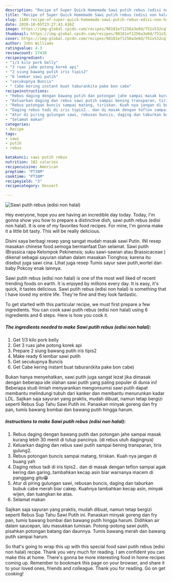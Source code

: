 ```yaml
---
description: "Recipe of Super Quick Homemade Sawi putih rebus (edisi non halal)"
title: "Recipe of Super Quick Homemade Sawi putih rebus (edisi non halal)"
slug: 1188-recipe-of-super-quick-homemade-sawi-putih-rebus-edisi-non-halal
date: 2020-10-05T23:27:43.636Z
image: https://img-global.cpcdn.com/recipes/98181ef1256a3e8d/751x532cq70/sawi-putih-rebus-edisi-non-halal-foto-resep-utama.jpg
thumbnail: https://img-global.cpcdn.com/recipes/98181ef1256a3e8d/751x532cq70/sawi-putih-rebus-edisi-non-halal-foto-resep-utama.jpg
cover: https://img-global.cpcdn.com/recipes/98181ef1256a3e8d/751x532cq70/sawi-putih-rebus-edisi-non-halal-foto-resep-utama.jpg
author: John Williams
ratingvalue: 4.3
reviewcount: 27430
recipeingredient:
- "1/3 kilo pork belly"
- "3 ruas jahe potong korek api"
- "2 siung bawang putih iris tipis2"
- "6 lembar sawi putih"
- "secukupnya Buncis"
- " Cabe kering instant buat taburankita pake bon cabe"
recipeinstructions:
- "Rebus daging dengan bawang putih dan potongan jahe sampai masak kurang lebih 30 menit di tutup pancinya. (di rebus utuh dagingnya)"
- "Keluarkan daging dan rebus sawi putih sampai bening transparan, tiris gulung2."
- "Rebus potongan buncis sampai matang, tiriskan. Kuah nya jangan di buang yah"
- "Daging rebus tadi di iris tipis2.. dan di masak dengan teflon sampai agak kering dan garing..tambahkan kecap asin biar warnanya macem di panggang gitu😁"
- "Atur di piring gulungan sawi, rebusan buncis, daging dan taburkan bubuk cabe merah biar cakep. Kuahnya tambahkan kecap asin, minyak wijen, dan tuangkan ke atas."
- "Selamat makan"
categories:
- Recipe
tags:
- sawi
- putih
- rebus

katakunci: sawi putih rebus 
nutrition: 182 calories
recipecuisine: American
preptime: "PT30M"
cooktime: "PT38M"
recipeyield: "3"
recipecategory: Dessert

---
```



![Sawi putih rebus (edisi non halal)](https://img-global.cpcdn.com/recipes/98181ef1256a3e8d/751x532cq70/sawi-putih-rebus-edisi-non-halal-foto-resep-utama.jpg)

Hey everyone, hope you are having an incredible day today. Today, I'm gonna show you how to prepare a distinctive dish, sawi putih rebus (edisi non halal). It is one of my favorites food recipes. For mine, I'm gonna make it a little bit tasty. This will be really delicious.

Disini saya berbagi resep yang sangat mudah masak sawi Putin. INI resep masakan chinese food.semoga bermanfaat Dan selamat. Sawi putih (Brassica rapa Kelompok Pekinensis; suku sawi-sawian atau Brassicaceae ) dikenal sebagai sayuran olahan dalam masakan Tionghoa; karena itu disebut juga sawi cina. Lihat juga resep Tumis sayur sawi putih,wortel dan baby Pokcoy enak lainnya.

Sawi putih rebus (edisi non halal) is one of the most well liked of recent trending foods on earth. It is enjoyed by millions every day. It is easy, it's quick, it tastes delicious. Sawi putih rebus (edisi non halal) is something that I have loved my entire life. They're fine and they look fantastic.


To get started with this particular recipe, we must first prepare a few ingredients. You can cook sawi putih rebus (edisi non halal) using 6 ingredients and 6 steps. Here is how you cook it.

<!--inarticleads1-->

##### The ingredients needed to make Sawi putih rebus (edisi non halal):

1. Get 1/3 kilo pork belly
1. Get 3 ruas jahe potong korek api
1. Prepare 2 siung bawang putih iris tipis2
1. Make ready 6 lembar sawi putih
1. Get secukupnya Buncis
1. Get  Cabe kering instant buat taburan(kita pake bon cabe)


Bukan hanya menyehatkan, sawi putih juga sangat lezat jika dimasak dengan beberapa ide olahan sawi putih yang paling populer di dunia ini! Beberapa studi ilmiah menyarankan mengonsumsi sawi putih dapat membantu melindungi tubuh dari kanker dan membantu menurunkan kadar LDL. Sajikan saja sayuran yang praktis, mudah dibuat, namun tetap bergizi seperti Rebus Sup Tahu Sawi Putih ini. Panaskan minyak goreng dan fry pan, tumis bawang bombai dan bawang putih hingga harum. 

<!--inarticleads2-->

##### Instructions to make Sawi putih rebus (edisi non halal):

1. Rebus daging dengan bawang putih dan potongan jahe sampai masak kurang lebih 30 menit di tutup pancinya. (di rebus utuh dagingnya)
1. Keluarkan daging dan rebus sawi putih sampai bening transparan, tiris gulung2.
1. Rebus potongan buncis sampai matang, tiriskan. Kuah nya jangan di buang yah
1. Daging rebus tadi di iris tipis2.. dan di masak dengan teflon sampai agak kering dan garing..tambahkan kecap asin biar warnanya macem di panggang gitu😁
1. Atur di piring gulungan sawi, rebusan buncis, daging dan taburkan bubuk cabe merah biar cakep. Kuahnya tambahkan kecap asin, minyak wijen, dan tuangkan ke atas.
1. Selamat makan


Sajikan saja sayuran yang praktis, mudah dibuat, namun tetap bergizi seperti Rebus Sup Tahu Sawi Putih ini. Panaskan minyak goreng dan fry pan, tumis bawang bombai dan bawang putih hingga harum. Didihkan air dalam saucepan, lalu masukkan tumisan. Potong-potong sawi putih, pisahkan potongan batang dan daunnya. Tumis bawang merah dan bawang putih sampai harum. 

So that's going to wrap this up with this special food sawi putih rebus (edisi non halal) recipe. Thank you very much for reading. I am confident you can make this at home. There's gonna be more interesting food in home recipes coming up. Remember to bookmark this page on your browser, and share it to your loved ones, friends and colleague. Thank you for reading. Go on get cooking!
